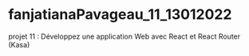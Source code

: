 # fanjatianaPavageau_11_13012022
projet 11 : Développez une application Web avec React et React Router (Kasa)

